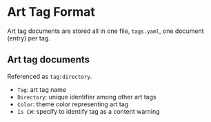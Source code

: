# Art Tag Format

Art tag documents are stored all in one file, `tags.yaml`, one document (entry) per tag.

## Art tag documents

Referenced as `tag:directory`.

* `Tag`: art tag name
* `Directory`: unique identifier among other art tags
* `Color`: theme color representing art tag
* `Is CW`: specify to identify tag as a content warning
